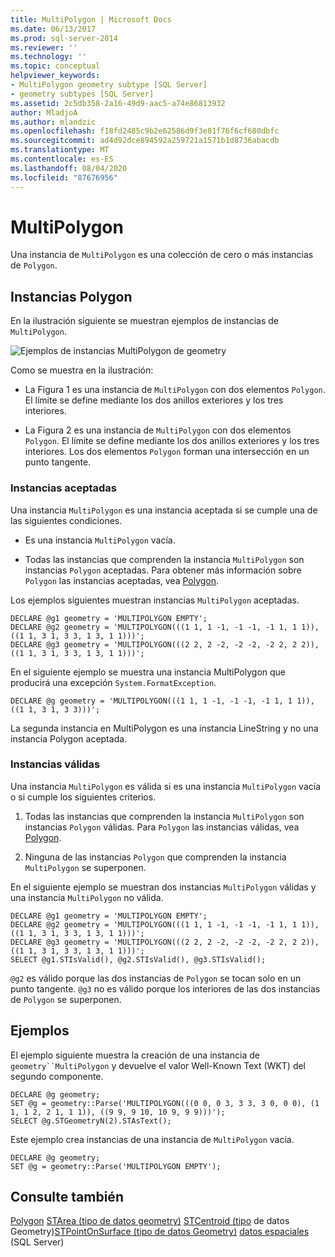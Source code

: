 ```yaml
---
title: MultiPolygon | Microsoft Docs
ms.date: 06/13/2017
ms.prod: sql-server-2014
ms.reviewer: ''
ms.technology: ''
ms.topic: conceptual
helpviewer_keywords:
- MultiPolygon geometry subtype [SQL Server]
- geometry subtypes [SQL Server]
ms.assetid: 2c5db358-2a16-49d9-aac5-a74e86813932
author: MladjoA
ms.author: mlandzic
ms.openlocfilehash: f18fd2485c9b2e62586d9f3e81f76f6cf680dbfc
ms.sourcegitcommit: ad4d92dce894592a259721a1571b1d8736abacdb
ms.translationtype: MT
ms.contentlocale: es-ES
ms.lasthandoff: 08/04/2020
ms.locfileid: "87676956"
---
```

# <a name="multipolygon"></a>MultiPolygon
  Una instancia de `MultiPolygon` es una colección de cero o más instancias de `Polygon`.

## <a name="polygon-instances"></a>Instancias Polygon
 En la ilustración siguiente se muestran ejemplos de instancias de `MultiPolygon`.

 ![Ejemplos de instancias MultiPolygon de geometry](../../database-engine/media/multipolygon.gif "Ejemplos de instancias MultiPolygon de geometry")

 Como se muestra en la ilustración:

-   La Figura 1 es una instancia de `MultiPolygon` con dos elementos `Polygon`. El límite se define mediante los dos anillos exteriores y los tres interiores.

-   La Figura 2 es una instancia de `MultiPolygon` con dos elementos `Polygon`. El límite se define mediante los dos anillos exteriores y los tres interiores. Los dos elementos `Polygon` forman una intersección en un punto tangente.

### <a name="accepted-instances"></a>Instancias aceptadas
 Una instancia `MultiPolygon` es una instancia aceptada si se cumple una de las siguientes condiciones.

-   Es una instancia `MultiPolygon` vacía.

-   Todas las instancias que comprenden la instancia `MultiPolygon` son instancias `Polygon` aceptadas. Para obtener más información sobre `Polygon` las instancias aceptadas, vea [Polygon](../spatial/polygon.md).

 Los ejemplos siguientes muestran instancias `MultiPolygon` aceptadas.

```
DECLARE @g1 geometry = 'MULTIPOLYGON EMPTY';
DECLARE @g2 geometry = 'MULTIPOLYGON(((1 1, 1 -1, -1 -1, -1 1, 1 1)),((1 1, 3 1, 3 3, 1 3, 1 1)))';
DECLARE @g3 geometry = 'MULTIPOLYGON(((2 2, 2 -2, -2 -2, -2 2, 2 2)),((1 1, 3 1, 3 3, 1 3, 1 1)))';
```

 En el siguiente ejemplo se muestra una instancia MultiPolygon que producirá una excepción `System.FormatException`.

```
DECLARE @g geometry = 'MULTIPOLYGON(((1 1, 1 -1, -1 -1, -1 1, 1 1)),((1 1, 3 1, 3 3)))';
```

 La segunda instancia en MultiPolygon es una instancia LineString y no una instancia Polygon aceptada.

### <a name="valid-instances"></a>Instancias válidas
 Una instancia `MultiPolygon` es válida si es una instancia `MultiPolygon` vacía o si cumple los siguientes criterios.

1.  Todas las instancias que comprenden la instancia `MultiPolygon` son instancias `Polygon` válidas. Para `Polygon` las instancias válidas, vea [Polygon](../spatial/polygon.md).

2.  Ninguna de las instancias `Polygon` que comprenden la instancia `MultiPolygon` se superponen.

 En el siguiente ejemplo se muestran dos instancias `MultiPolygon` válidas y una instancia `MultiPolygon` no válida.

```
DECLARE @g1 geometry = 'MULTIPOLYGON EMPTY';
DECLARE @g2 geometry = 'MULTIPOLYGON(((1 1, 1 -1, -1 -1, -1 1, 1 1)),((1 1, 3 1, 3 3, 1 3, 1 1)))';
DECLARE @g3 geometry = 'MULTIPOLYGON(((2 2, 2 -2, -2 -2, -2 2, 2 2)),((1 1, 3 1, 3 3, 1 3, 1 1)))';
SELECT @g1.STIsValid(), @g2.STIsValid(), @g3.STIsValid();
```

 `@g2` es válido porque las dos instancias de `Polygon` se tocan solo en un punto tangente. `@g3` no es válido porque los interiores de las dos instancias de `Polygon` se superponen.

## <a name="examples"></a>Ejemplos
 El ejemplo siguiente muestra la creación de una instancia de `geometry``MultiPolygon` y devuelve el valor Well-Known Text (WKT) del segundo componente.

```
DECLARE @g geometry;
SET @g = geometry::Parse('MULTIPOLYGON(((0 0, 0 3, 3 3, 3 0, 0 0), (1 1, 1 2, 2 1, 1 1)), ((9 9, 9 10, 10 9, 9 9)))');
SELECT @g.STGeometryN(2).STAsText();
```

 Este ejemplo crea instancias de una instancia de `MultiPolygon` vacía.

```
DECLARE @g geometry;
SET @g = geometry::Parse('MULTIPOLYGON EMPTY');
```

## <a name="see-also"></a>Consulte también
 [Polygon](../spatial/polygon.md) [STArea &#40;tipo de datos geometry&#41;](/sql/t-sql/spatial-geometry/starea-geometry-data-type) [STCentroid &#40;tipo](/sql/t-sql/spatial-geometry/stcentroid-geometry-data-type) de datos Geometry&#41;[STPointOnSurface &#40;tipo de datos Geometry&#41;](/sql/t-sql/spatial-geometry/stpointonsurface-geometry-data-type) [datos espaciales](../spatial/spatial-data-sql-server.md) &#40;SQL Server&#41;


